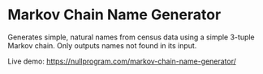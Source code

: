# Markov Chain Name Generator

Generates simple, natural names from census data using a simple 3-tuple
Markov chain. Only outputs names not found in its input.

Live demo: <https://nullprogram.com/markov-chain-name-generator/>
